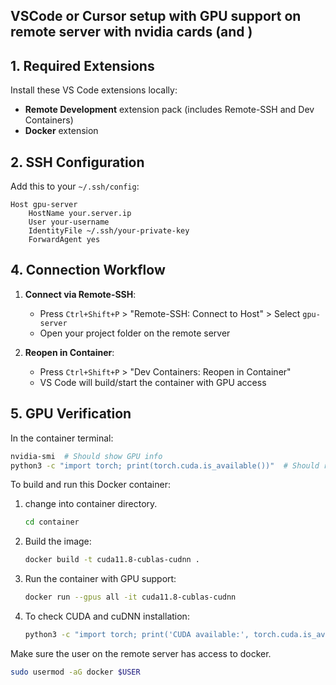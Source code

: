 
## VSCode or Cursor setup with GPU support on remote server with nvidia cards (and )

## 1. Required Extensions
Install these VS Code extensions locally:
- **Remote Development** extension pack (includes Remote-SSH and Dev Containers)
- **Docker** extension

## 2. SSH Configuration
Add this to your `~/.ssh/config`:
```config
Host gpu-server
    HostName your.server.ip
    User your-username
    IdentityFile ~/.ssh/your-private-key
    ForwardAgent yes
```

## 4. Connection Workflow
1. **Connect via Remote-SSH**:
   - Press `Ctrl+Shift+P` > "Remote-SSH: Connect to Host" > Select `gpu-server`
   - Open your project folder on the remote server

2. **Reopen in Container**:
   - Press `Ctrl+Shift+P` > "Dev Containers: Reopen in Container"
   - VS Code will build/start the container with GPU access

## 5. GPU Verification
In the container terminal:
```bash
nvidia-smi  # Should show GPU info
python3 -c "import torch; print(torch.cuda.is_available())"  # Should return True
```

To build and run this Docker container:

1. change into container directory.
    ```bash
    cd container
    ```
2. Build the image:
   ```bash
   docker build -t cuda11.8-cublas-cudnn .
   ```
3. Run the container with GPU support:
   ```bash
   docker run --gpus all -it cuda11.8-cublas-cudnn
   ```
4. To check CUDA and cuDNN installation:
   ```bash
   python3 -c "import torch; print('CUDA available:', torch.cuda.is_available()); print('cuDNN version:', torch.backends.cudnn.version()); print('CUDA version:', torch.version.cuda)"
   ```

Make sure the user on the remote server has access to docker.

```bash
sudo usermod -aG docker $USER
```